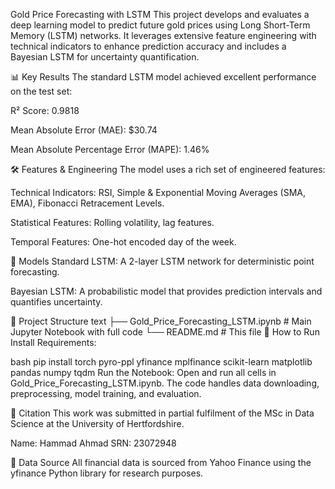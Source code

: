 Gold Price Forecasting with LSTM This project develops and evaluates a
deep learning model to predict future gold prices using Long Short-Term
Memory (LSTM) networks. It leverages extensive feature engineering with
technical indicators to enhance prediction accuracy and includes a
Bayesian LSTM for uncertainty quantification.

📊 Key Results The standard LSTM model achieved excellent performance on
the test set:

R² Score: 0.9818

Mean Absolute Error (MAE): \$30.74

Mean Absolute Percentage Error (MAPE): 1.46%

🛠️ Features & Engineering The model uses a rich set of engineered
features:

Technical Indicators: RSI, Simple & Exponential Moving Averages (SMA,
EMA), Fibonacci Retracement Levels.

Statistical Features: Rolling volatility, lag features.

Temporal Features: One-hot encoded day of the week.

🧠 Models Standard LSTM: A 2-layer LSTM network for deterministic point
forecasting.

Bayesian LSTM: A probabilistic model that provides prediction intervals
and quantifies uncertainty.

📁 Project Structure text ├── Gold_Price_Forecasting_LSTM.ipynb \# Main
Jupyter Notebook with full code └── README.md \# This file 🚀 How to Run
Install Requirements:

bash pip install torch pyro-ppl yfinance mplfinance scikit-learn
matplotlib pandas numpy tqdm Run the Notebook: Open and run all cells in
Gold_Price_Forecasting_LSTM.ipynb. The code handles data downloading,
preprocessing, model training, and evaluation.

📜 Citation This work was submitted in partial fulfilment of the MSc in
Data Science at the University of Hertfordshire.

Name: Hammad Ahmad SRN: 23072948

🔗 Data Source All financial data is sourced from Yahoo Finance using
the yfinance Python library for research purposes.
